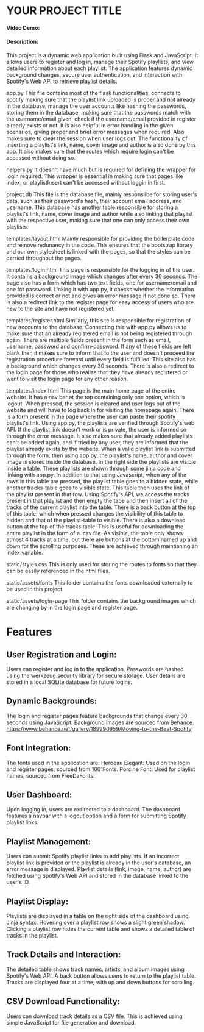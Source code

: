 # YOUR PROJECT TITLE
#### Video Demo:  <URL HERE>
#### Description:
This project is a dynamic web application built using Flask and JavaScript. It allows users to register and log in, manage their Spotify playlists, and view detailed information about each playlist. The application features dynamic background changes, secure user authentication, and interaction with Spotify's Web API to retrieve playlist details.

app.py
This file contains most of the flask functionalities, connects to spotify making sure that the playlist link uploaded is proper and not already in the database, manage the user accounts like hashing the passwords, storing them in the database, making sure that the passwords match with the username/email given, check if the username/email provided in register already exists or not. It is also helpful in error handling in the given scenarios, giving proper and brief error messages when required. Also makes sure to clear the session when user logs out. The functionality of inserting a playlist's link, name, cover image and author is also done by this app. It also makes sure that the routes which require login can't be accessed without doing so.

helpers.py
It doesn't have much but is required for defining the wrapper for login required. This wrapper is essential in making sure that pages like index, or playlistInsert can't be accessed without loggin in first.

project.db
This file is the database file, mainly responsilbe for storing user's data, such as their password's hash, their account email address, and username. This database has another table responsible for storing a playlist's link, name, cover image and author while also linking that playlist with the respective user, making sure that one can only access their own playlists.

templates/layout.html
Mainly responsible for providing the boilerplate code and remove redunancy in the code. This ensures that the bootstrap library and our own stylesheet is linked with the pages, so that the styles can be carried throughout the pages.

templates/login.html
This page is responsible for the logging in of the user. It contains a background image which changes after every 30 seconds. The page also has a form which has two text fields, one for username/email and one for password. Linking it with app.py, it checks whether the information provided is correct or not and gives an error message if not done so. There is also a redirect link to the register page for easy access of users who are new to the site and have not registered yet.

templates/register.html
Similarly, this site is responsible for registration of new accounts to the database. Connecting this with app.py allows us to make sure that an already registered email is not being registered through again. There are multiple fields present in the form such as email, username, password and confirm-password. If any of these fields are left blank then it makes sure to inform that to the user and doesn't proceed the registration procedure forward until every field is fulfilled. This site also has a background which changes every 30 seconds. There is also a redirect to the login page for those who realize that they have already registered or want to visit the login page for any other reason.

templates/index.html
This page is the main home page of the entire website. It has a nav bar at the top containing only one option, which is logout. When pressed, the session is cleared and user logs out of the website and will have to log back in for visiting the homepage again. There is a form present in the page where the user can paste their spotify playlist's link. Using app.py, the playlists are verified through Spotify's web API. If the playlist link doesn't work or is private, the user is informed so through the error message. It also makes sure that already added playlists can't be added again, and if tried by any user, they are informed that the playlist already exists by the website. When a valid playlist link is submitted through the form, then using app.py, the playlist's name, author and cover image is stored inside the database.
In the right side the playlists are visible inside a table. These playlists are shown through some jinja code and linking with app.py. In addition to that using Javascript, when any of the rows in this table are pressed, the playlist table goes to a hidden state, while another tracks-table goes to visible state. This table then uses the link of the playlist present in that row. Using Spotify's API, we access the tracks present in that playlist and then empty the tabe and then insert all of the tracks of the current playlist into the table. There is a back button at the top of this table, which when pressed changes the visibility of this table to hidden and that of the playlist-table to visible. There is also a download button at the top of the tracks table. This is useful for downloading the entire playlist in the form of a .csv file. As visible, the table only shows atmost 4 tracks at a time, but there are buttons at the bottom named up and down for the scrolling purposes. These are achieved through maintianing an index variable.

static/styles.css
This is only used for storing the routes to fonts so that they can be easily referenced in the html files.

static/assets/fonts
This folder contains the fonts downloaded externally to be used in this project.

static/assets/login-page
This folder contains the background images which are changing by in the login page and register page.

# Features
## User Registration and Login:

Users can register and log in to the application.
Passwords are hashed using the werkzeug.security library for secure storage.
User details are stored in a local SQLite database for future logins.

## Dynamic Backgrounds:

The login and register pages feature backgrounds that change every 30 seconds using JavaScript.
Background images are sourced from Behance. https://www.behance.net/gallery/189990959/Moving-to-the-Beat-Spotify

## Font Integration:

The fonts used in the application are:
Heroeau Elegant: Used on the login and register pages, sourced from 1001Fonts.
Porcine Font: Used for playlist names, sourced from FreeDaFonts.

## User Dashboard:

Upon logging in, users are redirected to a dashboard.
The dashboard features a navbar with a logout option and a form for submitting Spotify playlist links.

## Playlist Management:

Users can submit Spotify playlist links to add playlists.
If an incorrect playlist link is provided or the playlist is already in the user's database, an error message is displayed.
Playlist details (link, image, name, author) are fetched using Spotify's Web API and stored in the database linked to the user's ID.

## Playlist Display:

Playlists are displayed in a table on the right side of the dashboard using Jinja syntax.
Hovering over a playlist row shows a slight green shadow.
Clicking a playlist row hides the current table and shows a detailed table of tracks in the playlist.

## Track Details and Interaction:

The detailed table shows track names, artists, and album images using Spotify's Web API.
A back button allows users to return to the playlist table.
Tracks are displayed four at a time, with up and down buttons for scrolling.

## CSV Download Functionality:

Users can download track details as a CSV file.
This is achieved using simple JavaScript for file generation and download.
